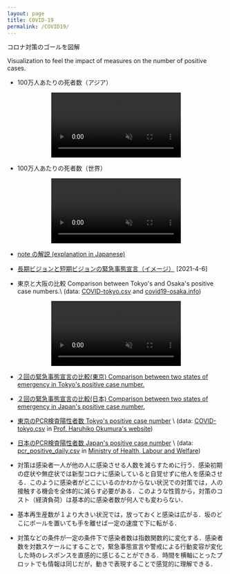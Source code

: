 ```yaml
---
layout: page
title: COVID-19
permalink: /COVID19/
---
```


コロナ対策のゴールを図解

Visualization to feel the impact of measures on the number of positive cases. 

- 100万人あたりの死者数（アジア）
<center>
<video muted autoplay controls>
    <source src="/assets/movie/asia_death_per_M.mp4" type="video/mp4">
</video>
</center>

- 100万人あたりの死者数（世界）
<center>
<video muted autoplay controls>
    <source src="/assets/movie/world_death_per_M.mp4" type="video/mp4">
</video>
</center>



- [note の解説 (explanation in Japanese)](https://note.com/ryseto/n/n432fcc37c992)



- [長期ビジョンと短期ビジョンの緊急事態宣言（イメージ）](/assets/img/zerocovid3.jpg) [2021-4-6]

- 東京と大阪の比較 Comparison between Tokyo's and Osaka's positive case numbers.\\
(data: [COVID-tokyo.csv](https://oku.edu.mie-u.ac.jp/~okumura/python/data/COVID-tokyo.csv)
and [covid19-osaka.info](https://covid19-osaka.info/data/summary.csv))

<center>
<video muted autoplay controls>
    <source src="/assets/movie/tokyo_osaka.mp4" type="video/mp4">
</video>
</center>




- [２回の緊急事態宣言の比較(東京) Comparison between two states of emergency in Tokyo's positive case number.](/assets/movie/tokyo2.gif)

- [２回の緊急事態宣言の比較(日本) Comparison between two states of emergency in Japan's positive case number.](/assets/movie/japan2.gif) 

- [東京のPCR検査陽性者数 Tokyo's positive case number](/assets/movie/tokyo.mp4) \\
(data: [COVID-tokyo.csv](https://oku.edu.mie-u.ac.jp/~okumura/python/data/COVID-tokyo.csv) in
[Prof. Haruhiko Okumura's website](https://oku.edu.mie-u.ac.jp/~okumura/python/COVID-19.html))


- [日本のPCR検査陽性者数 Japan's positive case number](/assets/movie/japan.mp4) \\
(data: [pcr_positive_daily.csv](https://www.mhlw.go.jp/content/pcr_positive_daily.csv)
in [Ministry of Health, Labour and Welfare](https://www.mhlw.go.jp/stf/seisakunitsuite/bunya/0000164708_00001.html))







- 対策は感染者一人が他の人に感染させる人数を減らすために行う．感染初期の症状や無症状では新型コロナに感染していると自覚せずに他人を感染させる．このように感染者がどこにいるのかわからない状況での対策では，人の接触する機会を全体的に減らす必要がある．このような性質から，対策のコスト（経済負荷）は基本的に感染者数が何人でも変わらない．

- 基本再生産数が１より大きい状況では，放っておくと感染は広がる．坂のどこにボールを置いても手を離せば一定の速度で下に転がる．


- 対策などの条件が一定の条件下で感染者数は指数関数的に変化する．感染者数を対数スケールにすることで，緊急事態宣言や警戒による行動変容が変化した時のレスポンスを直感的に感じることができる．時間を横軸にとったプロットでも情報は同じだが，動きで表現することで感覚的に理解できる．








